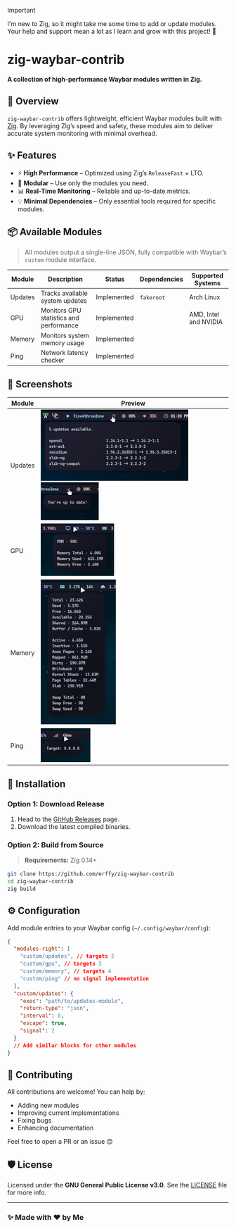 > [!IMPORTANT]
> I'm new to Zig, so it might take me some time to add or update modules. Your help and support mean a lot as I learn and grow with this project! 🥰

# zig-waybar-contrib

**A collection of high-performance Waybar modules written in Zig.**

## 🚀 Overview

`zig-waybar-contrib` offers lightweight, efficient Waybar modules built with [Zig](https://ziglang.org/). By leveraging Zig’s speed and safety, these modules aim to deliver accurate system monitoring with minimal overhead.

## ✨ Features

- ⚡ **High Performance** – Optimized using Zig’s `ReleaseFast` + LTO.
- 🧩 **Modular** – Use only the modules you need.
- 📊 **Real-Time Monitoring** – Reliable and up-to-date metrics.
- 💡 **Minimal Dependencies** – Only essential tools required for specific modules.

## 📦 Available Modules

> All modules output a single-line JSON, fully compatible with Waybar’s `custom` module interface.

| Module  | Description                               | Status           | Dependencies                 | Supported Systems        |
|---------|-------------------------------------------|------------------|------------------------------|--------------------------|
| Updates | Tracks available system updates           | Implemented      | `fakeroot`                   | Arch Linux               |
| GPU     | Monitors GPU statistics and performance   | Implemented      |                              | AMD, Intel and NVIDIA    |
| Memory  | Monitors system memory usage              | Implemented      |                              |                          |
| Ping    | Network latency checker                   | Implemented      |                              |                          |

## 📸 Screenshots

| Module  | Preview                                                                        |
|---------|--------------------------------------------------------------------------------|
| Updates | ![](assets/updates_available.png) ![](assets/updates_noupdate.png)            |
| GPU     | ![](assets/gpu.png)                                                            |
| Memory  | ![](assets/memory.png)                                                         |
| Ping    | ![](assets/ping.png)                                                           |

## 🔧 Installation

### Option 1: Download Release

1. Head to the [GitHub Releases](https://github.com/erffy/zig-waybar-contrib/releases) page.
2. Download the latest compiled binaries.

### Option 2: Build from Source

> **Requirements:** Zig 0.14+

```bash
git clone https://github.com/erffy/zig-waybar-contrib
cd zig-waybar-contrib
zig build
```

## ⚙️ Configuration

Add module entries to your Waybar config (`~/.config/waybar/config`):

```json
{
  "modules-right": [
    "custom/updates", // targets 2
    "custom/gpu", // targets 5
    "custom/memory", // targets 4
    "custom/ping" // no signal implementation
  ],
  "custom/updates": {
    "exec": "path/to/updates-module",
    "return-type": "json",
    "interval": 0,
    "escape": true,
    "signal": 2
  }
  // Add similar blocks for other modules
}
```

## 🤝 Contributing

All contributions are welcome! You can help by:

- Adding new modules
- Improving current implementations
- Fixing bugs
- Enhancing documentation

Feel free to open a PR or an issue 😊

## 🛡️ License

Licensed under the **GNU General Public License v3.0**. See the [LICENSE](./LICENSE) file for more info.

---

### ✨ Made with ❤️ by Me
